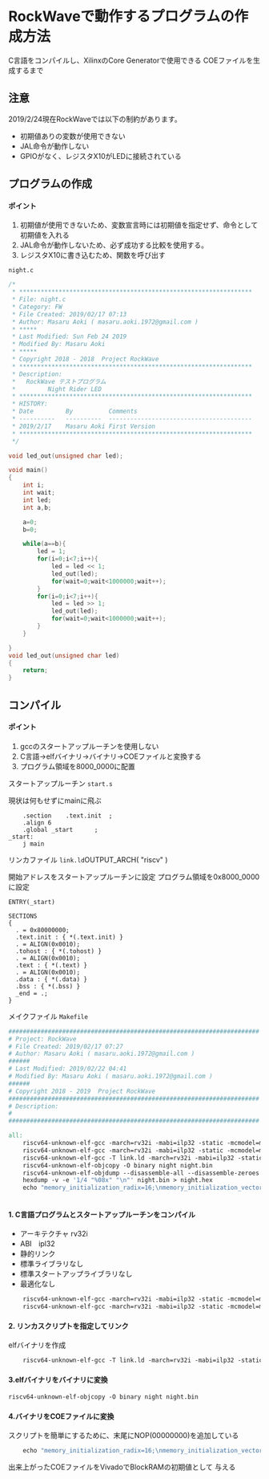 # RockWaveで動作するプログラムの作成方法

C言語をコンパイルし、XilinxのCore Generatorで使用できる
COEファイルを生成するまで

## 注意

2019/2/24現在RockWaveでは以下の制約があります。
* 初期値ありの変数が使用できない
* JAL命令が動作しない
* GPIOがなく、レジスタX10がLEDに接続されている

## プログラムの作成

#### ポイント
1. 初期値が使用できないため、変数宣言時には初期値を指定せず、命令として初期値を入れる
1. JAL命令が動作しないため、必ず成功する比較を使用する。
1. レジスタX10に書き込むため、関数を呼び出す


`night.c`
```C
/*
 * *****************************************************************
 * File: night.c
 * Category: FW
 * File Created: 2019/02/17 07:13
 * Author: Masaru Aoki ( masaru.aoki.1972@gmail.com )
 * *****
 * Last Modified: Sun Feb 24 2019
 * Modified By: Masaru Aoki
 * *****
 * Copyright 2018 - 2018  Project RockWave
 * *****************************************************************
 * Description:
 *   RockWave テストプログラム
 *         Night Rider LED
 * *****************************************************************
 * HISTORY:
 * Date      	By        	Comments
 * ----------	----------	----------------------------------------
 * 2019/2/17	Masaru Aoki	First Version
 * *****************************************************************
 */

void led_out(unsigned char led);

void main()
{
    int i;
    int wait;
    int led;
    int a,b;

    a=0;
    b=0;

    while(a==b){
        led = 1;
        for(i=0;i<7;i++){
            led = led << 1;
            led_out(led);
            for(wait=0;wait<1000000;wait++);
        }
        for(i=0;i<7;i++){
            led = led >> 1;
            led_out(led);
            for(wait=0;wait<1000000;wait++);
        }
    }

}
void led_out(unsigned char led)
{
    return;
}

```

## コンパイル

#### ポイント
1. gccのスタートアップルーチンを使用しない
1. C言語→elfバイナリ→バイナリ→COEファイルと変換する
1. プログラム領域を8000_0000に配置

スタートアップルーチン `start.s`

現状は何もせずにmainに飛ぶ
```
	.section	.text.init	;
	.align 6
	.global _start		;
_start:
	j main
```

リンカファイル `link.ld`OUTPUT_ARCH( "riscv" )

開始アドレスをスタートアップルーチンに設定
プログラム領域を0x8000_0000に設定
```
ENTRY(_start)

SECTIONS
{
  . = 0x80000000;
  .text.init : { *(.text.init) }
  . = ALIGN(0x0010);
  .tohost : { *(.tohost) }
  . = ALIGN(0x0010);
  .text : { *(.text) }
  . = ALIGN(0x0010);
  .data : { *(.data) }
  .bss : { *(.bss) }
  _end = .;
}
```

メイクファイル `Makefile`

```Makefile
######################################################################
# Project: RockWave
# File Created: 2019/02/17 07:27
# Author: Masaru Aoki ( masaru.aoki.1972@gmail.com )
######
# Last Modified: 2019/02/22 04:41
# Modified By: Masaru Aoki ( masaru.aoki.1972@gmail.com )
######
# Copyright 2018 - 2019  Project RockWave
######################################################################
# Description:
# 
######################################################################

all:
	riscv64-unknown-elf-gcc -march=rv32i -mabi=ilp32 -static -mcmodel=medany -fvisibility=hidden -nostdlib -nostartfiles -O0 -c night.c -o night.o
	riscv64-unknown-elf-gcc -march=rv32i -mabi=ilp32 -static -mcmodel=medany -fvisibility=hidden -nostdlib -nostartfiles -O0 -c start.s -o start.o
	riscv64-unknown-elf-gcc -T link.ld -march=rv32i -mabi=ilp32 -static -mcmodel=medany -fvisibility=hidden -nostdlib -nostartfiles -o night start.o night.o
	riscv64-unknown-elf-objcopy -O binary night night.bin
	riscv64-unknown-elf-objdump --disassemble-all --disassemble-zeroes --section=.text --section=.text.startup --section=.text.init --section=.data night > night.dump
	hexdump -v -e '1/4 "%08x" "\n"' night.bin > night.hex
	echo "memory_initialization_radix=16;\nmemory_initialization_vector=" > night.coe;hexdump -v -e '1/4 "%08x" ",\n"' night.bin >> night.coe ; echo "00000000" >> night.coe;
	
```

#### 1. C言語プログラムとスタートアップルーチンをコンパイル
* アーキテクチャ rv32i
* ABI　ipl32
* 静的リンク
* 標準ライブラリなし
* 標準スタートアップライブラリなし
* 最適化なし
```Makefile
	riscv64-unknown-elf-gcc -march=rv32i -mabi=ilp32 -static -mcmodel=medany -fvisibility=hidden -nostdlib -nostartfiles -O0 -c night.c -o night.o
	riscv64-unknown-elf-gcc -march=rv32i -mabi=ilp32 -static -mcmodel=medany -fvisibility=hidden -nostdlib -nostartfiles -O0 -c start.s -o start.o
```

#### 2. リンカスクリプトを指定してリンク
elfバイナリを作成
```Makefile
	riscv64-unknown-elf-gcc -T link.ld -march=rv32i -mabi=ilp32 -static -mcmodel=medany -fvisibility=hidden -nostdlib -nostartfiles -o night start.o night.o
```

#### 3.elfバイナリをバイナリに変換
```Makefile
riscv64-unknown-elf-objcopy -O binary night night.bin
```

#### 4.バイナリをCOEファイルに変換
スクリプトを簡単にするために、末尾にNOP(00000000)を追加している
```Makefile
	echo "memory_initialization_radix=16;\nmemory_initialization_vector=" > night.coe;hexdump -v -e '1/4 "%08x" ",\n"' night.bin >> night.coe ; echo "00000000" >> night.coe;
```

出来上がったCOEファイルをVivadoでBlockRAMの初期値として
与える
